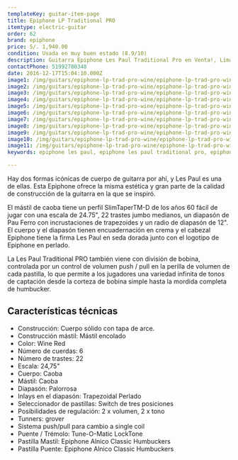 ```yaml
---
templateKey: guitar-item-page
title: Epiphone LP Traditional PRO
itemtype: electric-guitar
order: 62
brand: epiphone
price: S/. 1,940.00
condition: Usada en muy buen estado (8.9/10)
description: Guitarra Epiphone Les Paul Traditional Pro en Venta!, Lima, Peru
contactPhone: 51992780348
date: 2016-12-17T15:04:10.000Z
image1: /img/guitars/epiphone-lp-trad-pro-wine/epiphone-lp-trad-pro-wine-01.jpg
image2: /img/guitars/epiphone-lp-trad-pro-wine/epiphone-lp-trad-pro-wine-02.jpg
image3: /img/guitars/epiphone-lp-trad-pro-wine/epiphone-lp-trad-pro-wine-03.jpg
image4: /img/guitars/epiphone-lp-trad-pro-wine/epiphone-lp-trad-pro-wine-04.jpg
image5: /img/guitars/epiphone-lp-trad-pro-wine/epiphone-lp-trad-pro-wine-05.jpg
image6: /img/guitars/epiphone-lp-trad-pro-wine/epiphone-lp-trad-pro-wine-06.jpg
image7: /img/guitars/epiphone-lp-trad-pro-wine/epiphone-lp-trad-pro-wine-07.jpg
image8: /img/guitars/epiphone-lp-trad-pro-wine/epiphone-lp-trad-pro-wine-08.jpg
image9: /img/guitars/epiphone-lp-trad-pro-wine/epiphone-lp-trad-pro-wine-09.jpg
image10: /img/guitars/epiphone-lp-trad-pro-wine/epiphone-lp-trad-pro-wine-10.jpg
image11: /img/guitars/epiphone-lp-trad-pro-wine/epiphone-lp-trad-pro-wine-11.jpg
keywords: epiphone les paul, epiphone les paul traditional pro, epiphone les paul traditional

---
```


Hay dos formas icónicas de cuerpo de guitarra por ahí, y Les Paul es una de ellas. Esta Epiphone ofrece la misma estética y gran parte de la calidad de construcción de la guitarra en la que se inspiró.

El mástil de caoba tiene un perfil SlimTaperTM-D de los años 60 fácil de jugar con una escala de 24.75", 22 trastes jumbo medianos, un diapasón de Pau Ferro con incrustaciones de trapezoides y un radio de diapasón de 12". El cuerpo y el diapasón tienen encuadernación en crema y el cabezal Epiphone tiene la firma Les Paul en seda dorada junto con el logotipo de Epiphone en perlado.

La Les Paul Traditional PRO también viene con división de bobina, controlada por un control de volumen push / pull en la perilla de volumen de cada pastilla, lo que permite a los jugadores una variedad infinita de tonos de captación desde la corteza de bobina simple hasta la mordida completa de humbucker.

## Características técnicas

* Construcción: Cuerpo sólido con tapa de arce.
* Construcción mástil: Mástil encolado
* Color: Wine Red
* Número de cuerdas: 6
* Número de trastes: 22
* Escala: 24,75"
* Cuerpo: Caoba
* Mástil: Caoba
* Diapasón: Palorrosa
* Inlays en el diapasón: Trapezoidal Perlado
* Seleccionador de pastillas: Switch de tres posiciones
* Posibilidades de regulación: 2 x volumen, 2 x tono
* Tunners: grover
* Sistema push/pull para cambio a single coil
* Puente / Trémolo: Tune-O-Matic LockTone
* Pastilla Mastil: Epiphone Alnico Classic Humbuckers
* Pastilla Puente: Epiphone Alnico Classic Humbuckers